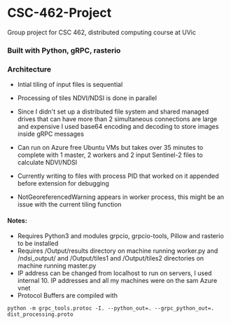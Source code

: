 # CSC-462-Project
Group project for CSC 462, distributed computing course at UVic

### Built with Python, gRPC, rasterio

### Architecture
- Intial tiling of input files is sequential

- Processing of tiles NDVI/NDSI is done in parallel

- Since I didn't set up a distributed file system and shared managed drives that can have more than 2 simultaneous connections are large and expensive I used base64 encoding and decoding to store images inside gRPC messages

- Can run on Azure free Ubuntu VMs but takes over 35 minutes to complete with 1 master, 2 workers and 2 input Sentinel-2 files to calculate NDVI/NDSI

- Currently writing to files with process PID that worked on it appended before extension for debugging

- NotGeoreferencedWarning appears in worker process, this might be an issue with the current tiling function

#### Notes:
- Requires Python3 and modules grpcio, grpcio-tools, Pillow and rasterio to be installed
- Requires /Output/results directory on machine running worker.py and /ndsi_output/ and /Output/tiles1 and /Output/tiles2 directories on machine running master.py
- IP address can be changed from localhost to run on servers, I used internal 10. IP addresses and all my machines were on the sam Azure vnet
- Protocol Buffers are compiled with

```python -m grpc_tools.protoc -I. --python_out=. --grpc_python_out=. dist_processing.proto```

